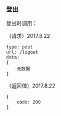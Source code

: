 ﻿<h3>登出</h3>

登出时调用：

（请求）2017.8.22
```
type: post
url: /logout
data:
{
    无数据
}
```


（返回值）2017.8.22
```
{
    code: 200
}
```